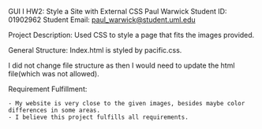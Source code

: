 GUI I
HW2: Style a Site with External CSS
Paul Warwick
Student ID: 01902962
Student Email: paul_warwick@student.uml.edu

Project Description: Used CSS to style a page that fits the images provided.

General Structure: Index.html is styled by pacific.css.

I did not change file structure as then I would need to update the html file(which was not allowed).



Requirement Fulfillment:

    - My website is very close to the given images, besides maybe color differences in some areas.
    - I believe this project fulfills all requirements.
